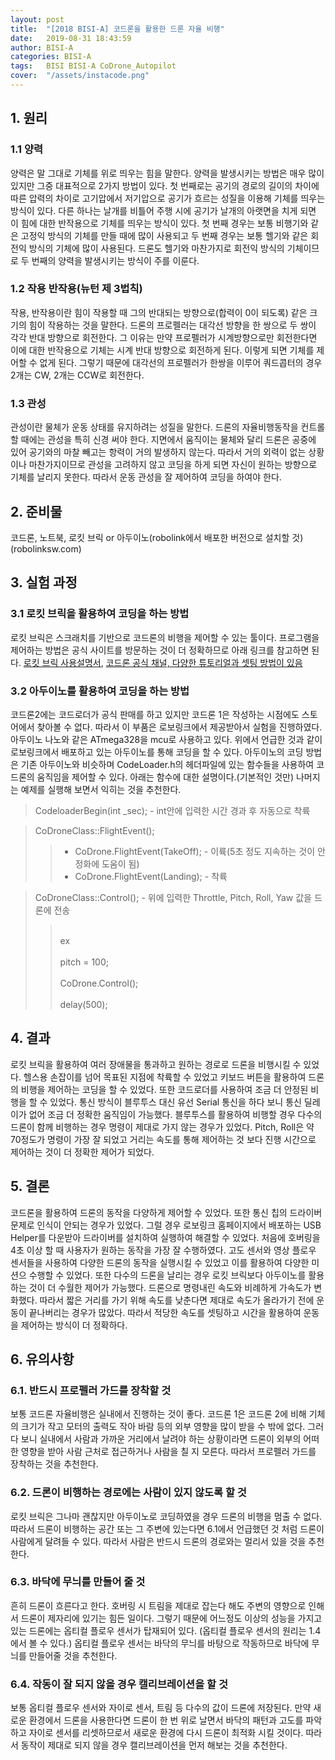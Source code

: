 ```yaml
---
layout: post
title:  "[2018 BISI-A] 코드론을 활용한 드론 자율 비행"
date:   2019-08-31 18:43:59
author: BISI-A
categories: BISI-A
tags:	BISI BISI-A CoDrone_Autopilot
cover:  "/assets/instacode.png"
---
```

## 1. 원리

### 1.1 양력
양력은 말 그대로 기체를 위로 띄우는 힘을 말한다. 양력을 발생시키는 방법은 매우 많이 있지만 그중 대표적으로 2가지 방법이 있다. 첫 번째로는 공기의 경로의 길이의 차이에 따른 압력의 차이로 고기압에서 저기압으로 공기가 흐르는 성질을 이용해 기체를 띄우는 방식이 있다. 다른 하나는 날개를 비틀어 주행 시에 공기가 날개의 아랫면을 치게 되면 이 힘에 대한 반작용으로 기체를 띄우는 방식이 있다. 첫 번째 경우는 보통 비행기와 같은 고정익 방식의 기체를 만들 때에 많이 사용되고 두 번째 경우는 보통 헬기와 같은 회전익 방식의 기체에 많이 사용된다. 드론도 헬기와 마찬가지로 회전익 방식의 기체이므로 두 번째의 양력을 발생시키는 방식이 주를 이룬다.

### 1.2 작용 반작용(뉴턴 제 3법칙)
작용, 반작용이란 힘이 작용할 때 그의 반대되는 방향으로(합력이 0이 되도록) 같은 크기의 힘이 작용하는 것을 말한다. 드론의 프로펠러는 대각선 방향을 한 쌍으로 두 쌍이 각각 반대 방향으로 회전한다. 그 이유는 만약 프로펠러가 시계방향으로만 회전한다면 이에 대한 반작용으로 기체는 시계 반대 방향으로 회전하게 된다. 이렇게 되면 기체를 제어할 수 없게 된다. 그렇기 때문에 대각선의 프로펠러가 한쌍을 이루어 쿼드콥터의 경우 2개는 CW, 2개는 CCW로 회전한다.

### 1.3 관성
관성이란 물체가 운동 상태를 유지하려는 성질을 말한다. 드론의 자율비행동작을 컨트롤 할 때에는 관성을 특히 신경 써야 한다. 지면에서 움직이는 물체와 달리 드론은 공중에 있어 공기와의 마찰 빼고는 항력이 거의 발생하지 않는다. 따라서 거의 외력이 없는 상황이나 마찬가지이므로 관성을 고려하지 않고 코딩을 하게 되면 자신이 원하는 방향으로 기체를 날리지 못한다. 따라서 운동 관성을 잘 제어하여 코딩을 하여야 한다.

## 2. 준비물
코드론, 노트북, 로킷 브릭 or 아두이노(robolink에서 배포한 버전으로 설치할 것)(robolinksw.com)

## 3. 실험 과정
### 3.1 로킷 브릭을 활용하여 코딩을 하는 방법
로킷 브릭은 스크래치를 기반으로 코드론의 비행을 제어할 수 있는 툴이다.
프로그램을 제어하는 방법은 공식 사이트를 방문하는 것이 더 정확하므로 아래 링크를 참고하면 된다.
[로킷 브릭 사용설명서](http://robolink.ipdisk.co.kr/publist/HDD1/download/file/20180110_codronepro_teaching_rokitbrick.pdf),
[코드론 공식 채널, 다양한 튜토리얼과 셋팅 방법이 있음](https://www.youtube.com/channel/UCNdFOiP—9jH4BS1q1Jzsag/videos)
### 3.2 아두이노를 활용하여 코딩을 하는 방법
코드론2에는 코드로더가 공식 판매를 하고 있지만 코드론 1은 작성하는 시점에도 스토어에서 찾아볼 수 없다. 따라서 이 부품은 로보링크에서 제공받아서 실험을 진행하였다. 아두이노 나노와 같은 ATmega328을 mcu로 사용하고 있다. 위에서 언급한 것과 같이 로보링크에서 배포하고 있는 아두이노를 통해 코딩을 할 수 있다. 아두이노의 코딩 방법은 기존 아두이노와 비슷하며 CodeLoader.h의 헤더파일에 있는 함수들을 사용하여 코드론의 움직임을 제어할 수 있다. 아래는 함수에 대한 설명이다.(기본적인 것만) 나머지는 예제를 실행해 보면서 익히는 것을 추천한다.

> CodeloaderBegin(int \_sec); - int안에 입력한 시간 경과 후 자동으로 착륙

> CoDroneClass::FlightEvent();  
  >> + CoDrone.FlightEvent(TakeOff); - 이륙(5초 정도 지속하는 것이 안정화에 도움이 됨)
  >> + CoDrone.FlightEvent(Landing); - 착륙
  
>CoDroneClass::Control(); - 위에 입력한 Throttle, Pitch, Roll, Yaw 값을 드론에 전송</br>
  >><br>ex</br>
  >><br>pitch = 100;</br>
  >><br>CoDrone.Control();</br>
  >><br>delay(500);</br>

## 4. 결과
로킷 브릭을 활용하여 여러 장애물을 통과하고 원하는 경로로 드론을 비행시킬 수 있었다. 헬스용 손잡이를 넘어 목표된 지점에 착륙할 수 있었고 키보드 버튼을 활용하여 드론의 비행을 제어하는 코딩을 할 수 있었다. 또한 코드로더를 사용하여 조금 더 안정된 비행을 할 수 있었다. 통신 방식이 블루투스 대신 유선 Serial 통신을 하다 보니 통신 딜레이가 없어 조금 더 정확한 움직임이 가능했다. 블루투스를 활용하여 비행할 경우 다수의 드론이 함께 비행하는 경우 명령이 제대로 가지 않는 경우가 있었다. Pitch, Roll은 약 70정도가 명령이 가장 잘 되었고 거리는 속도를 통해 제어하는 것 보다 진행 시간으로 제어하는 것이 더 정확한 제어가 되었다.

## 5. 결론
코드론을 활용하여 드론의 동작을 다양하게 제어할 수 있었다. 또한 통신 칩의 드라이버 문제로 인식이 안되는 경우가 있었다. 그럴 경우 로보링크 홈페이지에서 배포하는 USB Helper를 다운받아 드라이버를 설치하여 실행하여 해결할 수 있었다. 처음에 호버링을 4초 이상 할 때 사용자가 원하는 동작을 가장 잘 수행하였다. 고도 센서와 영상 플로우 센서들을 사용하여 다양한 드론의 동작을 실행시킬 수 있었고 이를 활용하여 다양한 미션으 수행할 수 있었다. 또한 다수의 드론을 날리는 경우 로킷 브릭보다 아두이노를 활용하는 것이 더 수월한 제어가 가능했다. 드론으로 명령내린 속도와 비례하게 가속도가 변화했다. 따라서 짧은 거리를 가기 위해 속도를 낮춘다면 제대로 속도가 올라가기 전에 운동이 끝나버리는 경우가 많았다. 따라서 적당한 속도를 셋팅하고 시간을 활용하여 운동을 제어하는 방식이 더 정확하다.

## 6. 유의사항
### 6.1. 반드시 프로펠러 가드를 장착할 것
보통 코드론 자율비행은 실내에서 진행하는 것이 좋다. 코드론 1은 코드론 2에 비해 기체의 크기가 작고 모터의 출력도 작아 바람 등의 외부 영향을 많이 받을 수 밖에 없다. 그러다 보니 실내에서 사람과 가까운 거리에서 날려야 하는 상황이라면 드론이 외부의 어떠한 영향을 받아 사람 근처로 접근하거나 사람을 칠 지 모른다. 따라서 프로펠러 가드를 장착하는 것을 추천한다.
### 6.2. 드론이 비행하는 경로에는 사람이 있지 않도록 할 것
로킷 브릭은 그나마 괜찮지만 아두이노로 코딩하였을 경우 드론의 비행을 멈출 수 없다. 따라서 드론이 비행하는 공간 또는 그 주변에 있는다면 6.1에서 언급했던 것 처럼 드론이 사람에게 달려들 수 있다. 따라서 사람은 반드시 드론의 경로와는 멀리서 있을 것을 추천한다.
### 6.3. 바닥에 무늬를 만들어 줄 것
흔히 드론이 흐른다고 한다. 호버링 시 트림을 제대로 잡는다 해도 주변의 영향으로 인해서 드론이 제자리에 있기는 힘든 일이다. 그렇기 때문에 어느정도 이상의 성능을 가지고 있는 드론에는 옵티컬 플로우 센서가 탑재되어 있다. (옵티컬 플로우 센서의 원리는 1.4에서 볼 수 있다.) 옵티컬 플로우 센서는 바닥의 무늬를 바탕으로 작동하므로 바닥에 무늬를 만들어줄 것을 추천한다.
### 6.4. 작동이 잘 되지 않을 경우 캘리브레이션을 할 것
보통 옵티컬 플로우 센서와 자이로 센서, 트림 등 다수의 값이 드론에 저장된다. 만약 새로운 환경에서 드론을 사용한다면 드론이 한 번 위로 날면서 바닥의 패턴과 고도를 파악하고 자이로 센서를 리셋하므로서 새로운 환경에 다시 드론이 최적화 시킬 것이다. 따라서 동작이 제대로 되지 않을 경우 캘리브레이션을 먼저 해보는 것을 추천한다.
